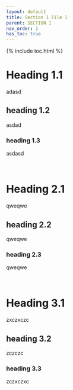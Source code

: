 ```yaml
---
layout: default
title: Section 1 File 1
parent: SECTION 1
nav_order: 1
has_toc: true
---
```


{% include toc.html %}

# Heading 1.1
adasd

## heading 1.2
asdad

### heading 1.3
asdasd

<br />

# Heading 2.1
qweqwe

## heading 2.2
qweqwe

### heading 2.3
qweqwe

<br />

# Heading 3.1
zxczxczc

## heading 3.2
zczczc

### heading 3.3
zczxczxc

<br />